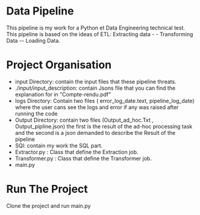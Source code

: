 # Data Pipeline
This pipeline is my work for a Python et Data Engineering technical test.
This pipeline is based on the ideas of ETL:
Extracting data - - Transforming Data -- Loading Data.

# Project Organisation
- input Directory: contain the input files that these pipeline threats.
- ./input/input_description: contain Jsons file that you can find the explanation for in "Compte-rendu.pdf"
- logs Directory: Contain two files ( error_log_date.text, pipeline_log_date) where the user cans see the logs and error if any was raised after running the code
- Output Directory: contain two files (Output_ad_hoc.Txt , Output_pipline.json) the first is the result of the ad-hoc processing task and the second is a json demanded to describe the Result of the pipeline
- SQl: contain my work the SQL part.
- Extractor.py : Class that define the Extraction job.
- Transformer.py : Class that define the Transformer job.
- main.py

# Run The Project
Clone the project and run main.py
